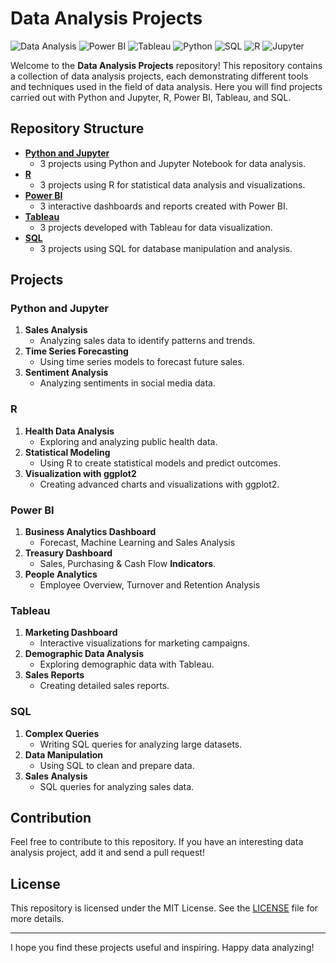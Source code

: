 # Data Analysis Projects

![Data Analysis](https://img.shields.io/badge/Data%20Analysis-Projects-blue)
![Power BI](https://img.shields.io/badge/Power%20BI-Analytics-yellow)
![Tableau](https://img.shields.io/badge/Tableau-Visualization-orange)
![Python](https://img.shields.io/badge/Python-Programming-brightgreen)
![SQL](https://img.shields.io/badge/SQL-Database-blue)
![R](https://img.shields.io/badge/R-Statistics-blue)
![Jupyter](https://img.shields.io/badge/Jupyter-Notebook-orange)

Welcome to the **Data Analysis Projects** repository! This repository contains a collection of data analysis projects, each demonstrating different tools and techniques used in the field of data analysis. Here you will find projects carried out with Python and Jupyter, R, Power BI, Tableau, and SQL.

## Repository Structure

- **[Python and Jupyter](./python_and_jupyter)**
  - 3 projects using Python and Jupyter Notebook for data analysis.
- **[R](./R)**
  - 3 projects using R for statistical data analysis and visualizations.
- **[Power BI](./powerbi)**
  - 3 interactive dashboards and reports created with Power BI.
- **[Tableau](./tableau)**
  - 3 projects developed with Tableau for data visualization.
- **[SQL](./SQL)**
  - 3 projects using SQL for database manipulation and analysis.

## Projects

### Python and Jupyter
1. **Sales Analysis**
   - Analyzing sales data to identify patterns and trends.
2. **Time Series Forecasting**
   - Using time series models to forecast future sales.
3. **Sentiment Analysis**
   - Analyzing sentiments in social media data.

### R
1. **Health Data Analysis**
   - Exploring and analyzing public health data.
2. **Statistical Modeling**
   - Using R to create statistical models and predict outcomes.
3. **Visualization with ggplot2**
   - Creating advanced charts and visualizations with ggplot2.

### Power BI
1. **Business Analytics Dashboard**
   - Forecast, Machine Learning and Sales Analysis
2. **Treasury Dashboard**
   - Sales, Purchasing & Cash Flow **Indicators**.
3. **People Analytics**
   - Employee Overview, Turnover and Retention Analysis

### Tableau
1. **Marketing Dashboard**
   - Interactive visualizations for marketing campaigns.
2. **Demographic Data Analysis**
   - Exploring demographic data with Tableau.
3. **Sales Reports**
   - Creating detailed sales reports.

### SQL
1. **Complex Queries**
   - Writing SQL queries for analyzing large datasets.
2. **Data Manipulation**
   - Using SQL to clean and prepare data.
3. **Sales Analysis**
   - SQL queries for analyzing sales data.

## Contribution

Feel free to contribute to this repository. If you have an interesting data analysis project, add it and send a pull request!

## License

This repository is licensed under the MIT License. See the [LICENSE](./LICENSE) file for more details.

---

I hope you find these projects useful and inspiring. Happy data analyzing!
